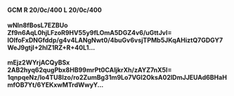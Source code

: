 #### GCM R 20/0c/400 L 20/0c/400
**wNIn8fBosL7EZBUo**<br/>**Zf9n6AqL0hjLFzoR9HV55y9fLOmA5DGZ4v6/uGttJvI=**<br/>**lOIfoFxDNGfddp/g4v4LANgNwt0/4buGv6vsjTPMb5JKqAHiztQ7GDGY7WeJ9gtjI+2hlZ1RZ+R+40L1...**<br/><br/>
**mEjz2WYrjACQyBSx**<br/>**2AB2hyq62qugPbx8HB99mrPt0CAIjkrXh/zAYZ7nX5I=**<br/>**1qnpqeNz/Io4TU8lzo/ro2ZumBg31m9Lo7VGI2OksA02lDmJJEUAd6BHaHmfOB7Yt/6YEKxwMTrdWwyY...**
